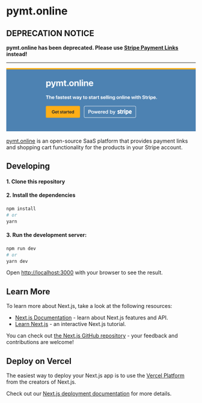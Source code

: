 # pymt.online

## DEPRECATION NOTICE

**pymt.online has been deprecated. Please use [Stripe Payment Links](https://stripe.com/payments/payment-links) instead!**

<hr />

![banner](public/twitter_header.png)

[pymt.online](https://pymt.online) is an open-source SaaS platform that provides payment links and shopping cart functionality for the products in your Stripe account.

## Developing

#### 1. Clone this repository

#### 2. Install the dependencies

```bash
npm install
# or
yarn
```

#### 3. Run the development server:

```bash
npm run dev
# or
yarn dev
```

Open [http://localhost:3000](http://localhost:3000) with your browser to see the result.

## Learn More

To learn more about Next.js, take a look at the following resources:

- [Next.js Documentation](https://nextjs.org/docs) - learn about Next.js features and API.
- [Learn Next.js](https://nextjs.org/learn) - an interactive Next.js tutorial.

You can check out [the Next.js GitHub repository](https://github.com/vercel/next.js/) - your feedback and contributions are welcome!

## Deploy on Vercel

The easiest way to deploy your Next.js app is to use the [Vercel Platform](https://vercel.com/import?utm_medium=default-template&filter=next.js&utm_source=create-next-app&utm_campaign=create-next-app-readme) from the creators of Next.js.

Check out our [Next.js deployment documentation](https://nextjs.org/docs/deployment) for more details.
